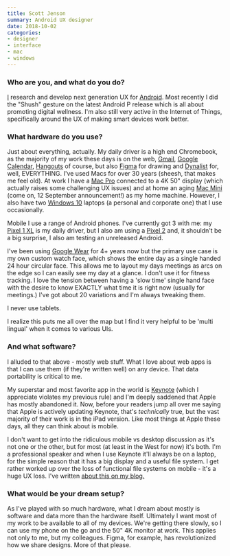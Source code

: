 ```yaml
---
title: Scott Jenson
summary: Android UX designer 
date: 2018-10-02
categories:
- designer
- interface
- mac 
- windows
---
```


### Who are you, and what do you do?

[I](http://jenson.org/ "Scott's website.") research and develop next generation UX for [Android][]. Most recently I did the "Shush" gesture on the latest Android P release which is all about promoting digital wellness. I'm also still very active in the Internet of Things, specifically around the UX of making smart devices work better.

### What hardware do you use?

Just about everything, actually. My daily driver is a high end Chromebook, as the majority of my work these days is on the web, [Gmail][], [Google Calendar][google-calendar], [Hangouts][google-hangouts] of course, but also [Figma][] for drawing and [Dynalist][] for, well, EVERYTHING. I've used Macs for over 30 years (sheesh, that makes me feel old). At work I have a [Mac Pro][mac-pro] connected to a 4K 50" display (which actually raises some challenging UX issues) and at home an aging [Mac Mini][mac-mini] (come on, 12 September announcement!) as my home machine. However, I also have two [Windows 10][windows-10] laptops (a personal and corporate one) that I use occasionally. 

Mobile I use a range of Android phones. I've currently got 3 with me: my [Pixel 1 XL][pixel-xl] is my daily driver, but I also am using a [Pixel 2][pixel-2] and, it shouldn't be a big surprise, I also am testing an unreleased Android.

I've been using [Google Wear][wear-os] for 4+ years now but the primary use case is my own custom watch face, which shows the entire day as a single handed 24 hour circular face. This allows me to layout my days meetings as arcs on the edge so I can easily see my day at a glance. I don't use it for fitness tracking. I love the tension between having a 'slow time' single hand face with the desire to know EXACTLY what time it is right now (usually for meetings.) I've got about 20 variations and I'm always tweaking them.

I never use tablets.

I realize this puts me all over the map but I find it very helpful to be 'multi lingual' when it comes to various UIs. 

### And what software?

I alluded to that above - mostly web stuff. What I love about web apps is that I can use them (if they're written well) on any device. That data portability is critical to me.

My superstar and most favorite app in the world is [Keynote][] (which I appreciate violates my previous rule) and I'm deeply saddened that Apple has mostly abandoned it. Now, before your readers jump all over me saying that Apple is actively updating Keynote, that's *technically* true, but the vast majority of their work is in the iPad version. Like most things at Apple these days, all they can think about is mobile.

I don't want to get into the ridiculous mobile vs desktop discussion as it's not one or the other, but for most (at least in the West for now) it's both. I'm a professional speaker and when I use Keynote it'll always be on a laptop, for the simple reason that it has a big display and a useful file system. I get rather worked up over the loss of functional file systems on mobile - it's a huge UX loss. I've written [about this on my blog.](https://jenson.org/oldnew/ "Scott's article about desktop and mobile UX.")

### What would be your dream setup?

As I've played with so much hardware, what I dream about mostly is software and data more than the hardware itself. Ultimately I want most of my work to be available to all of my devices. We're getting there slowly, so I can use my phone on the go and the 50" 4K monitor at work. This applies not only to me, but my colleagues. Figma, for example, has revolutionized how we share designs. More of that please.

[android]: https://developers.google.com/android/?csw=1 "A mobile phone platform."
[dynalist]: https://dynalist.io/ "An outliner service."
[figma]: https://www.figma.com/ "A collaborative design prototype service."
[gmail]: https://mail.google.com/mail/u/0/ "Web-based email."
[google-calendar]: https://en.wikipedia.org/wiki/Google_Calendar "A web-based calendar client."
[google-hangouts]: https://mail.google.com/chat "A voice, video and text chat service."
[keynote]: https://www.apple.com/keynote/ "Presentation software for the Mac."
[mac-mini]: https://www.apple.com/mac-mini/ "A small desktop computer."
[mac-pro]: https://www.apple.com/mac-pro/ "The Intel-based Mac tower computer."
[pixel-2]: https://en.wikipedia.org/wiki/Pixel_2 "A 5 inch Android smartphone."
[pixel-xl]: http://web.archive.org/web/20201121192215/https://www.amazon.com/Google-Pixel-XL-Phone-32GB/dp/B01LY3OB8D "A 5.5 inch Android phone."
[wear-os]: https://wearos.google.com/ "An operating system for smart watches."
[windows-10]: https://en.wikipedia.org/wiki/Windows_10 "An operating system."
